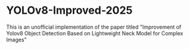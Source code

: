 # YOLOv8-Improved-2025
This is an unofficial implementation of the paper titled "Improvement of Yolov8 Object Detection Based on Lightweight Neck Model for Complex Images"
